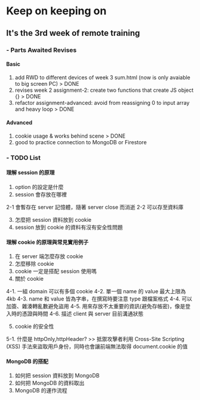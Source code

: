 # Keep on keeping on

## It's the 3rd week of remote training

### - Parts Awaited Revises

#### Basic

1. add RWD to different devices of week 3 sum.html (now is only avaiable to big screen PC) > DONE
2. revises week 2 assignment-2: create two functions that create JS object {} > DONE
3. refactor assignment-advanced: avoid from reassigning 0 to input array and heavy loop > DONE

#### Advanced

1. cookie usage & works behind scene > DONE
2. good to practice connection to MongoDB or Firestore

### - TODO List

#### 理解 session 的原理

1. option 的設定是什麼
2. session 會存放在哪裡

2-1 會暫存在 server 記憶體，隨著 server close 而消逝
2-2 可以存至資料庫

3. 怎麼把 session 資料放到 cookie
4. session 放到 cookie 的資料有沒有安全性問題

#### 理解 cookie 的原理與常見實用例子

1. 在 server 端怎麼存放 cookie
2. 怎麼移除 cookie
3. cookie 一定是搭配 session 使用嗎
4. 關於 cookie

4-1. 一組 domain 可以有多個 cookie
4-2. 單一個 name 的 value 最大上限為 4kb
4-3. name 和 value 皆為字串，在撰寫時要注意 type 跟檔案格式
4-4. 可以加簽、雜湊轉亂數避免盜用
4-5. 用來存放不太重要的資訊(避免存帳密)，像是登入時的憑證與時間
4-6. 描述 client 與 server 目前溝通狀態

5. cookie 的安全性

5-1. 什麼是 httpOnly,httpHeader? >> 抵禦攻擊者利用 Cross-Site Scripting (XSS) 手法來盜取用戶身份，同時也會讓前端無法取得 document.cookie 的值

#### MongoDB 的搭配

1. 如何把 session 資料放到 MongoDB
2. 如何把 MongoDB 的資料取出
3. MongoDB 的運作流程
